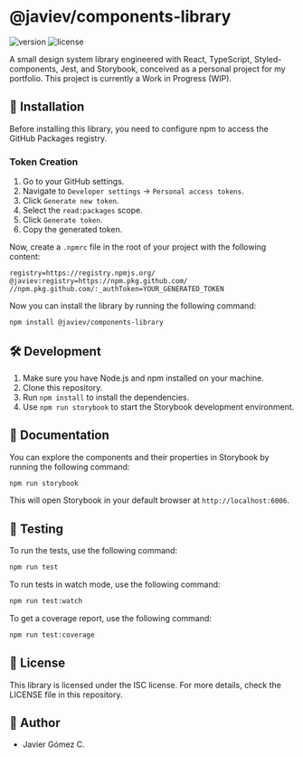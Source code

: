 # @javiev/components-library

![version](https://img.shields.io/badge/version-0.0.1-brightgreen)
![license](https://img.shields.io/badge/license-ISC-blue)

A small design system library engineered with React, TypeScript, Styled-components, Jest, and Storybook, conceived as a personal project for my portfolio. This project is currently a Work in Progress (WIP).

## 🚀 Installation

Before installing this library, you need to configure npm to access the GitHub Packages registry.

### Token Creation
1. Go to your GitHub settings.
2. Navigate to `Developer settings` -> `Personal access tokens`.
3. Click `Generate new token`.
4. Select the `read:packages` scope.
5. Click `Generate token`.
6. Copy the generated token.

Now, create a `.npmrc` file in the root of your project with the following content:

```plaintext
registry=https://registry.npmjs.org/
@javiev:registry=https://npm.pkg.github.com/
//npm.pkg.github.com/:_authToken=YOUR_GENERATED_TOKEN
```

Now you can install the library by running the following command:

```bash
npm install @javiev/components-library
```

## 🛠 Development

1. Make sure you have Node.js and npm installed on your machine.
2. Clone this repository.
3. Run `npm install` to install the dependencies.
4. Use `npm run storybook` to start the Storybook development environment.

## 📖 Documentation

You can explore the components and their properties in Storybook by running the following command:

```bash
npm run storybook
```

This will open Storybook in your default browser at `http://localhost:6006`.

## 🧪 Testing

To run the tests, use the following command:

```bash
npm run test
```

To run tests in watch mode, use the following command:

```bash
npm run test:watch
```

To get a coverage report, use the following command:

```bash
npm run test:coverage
```



## 📄 License

This library is licensed under the ISC license. For more details, check the LICENSE file in this repository.

## 👥 Author

- Javier Gómez C.
